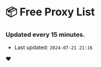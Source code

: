 # :package: Free Proxy List
### Updated every 15 minutes.

- Last updated: `2024-07-21 21:16`

:heart:
